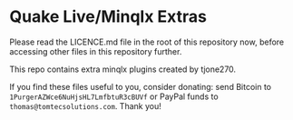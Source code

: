 # Quake Live/Minqlx Extras

Please read the LICENCE.md file in the root of this repository now, before accessing other files in this repository further.

This repo contains extra minqlx plugins created by tjone270.

If you find these files useful to you, consider donating: send Bitcoin to `1PurgerAZWce6NuHjsHL7LmfbtuR3cBUVf` or PayPal funds to `thomas@tomtecsolutions.com`. Thank you!
